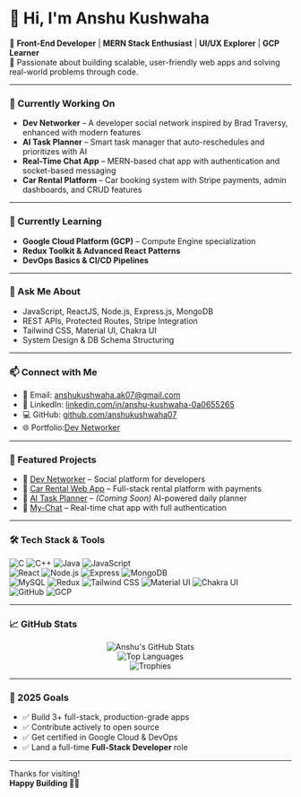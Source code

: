 # 👋 Hi, I'm Anshu Kushwaha

🚀 **Front-End Developer** | **MERN Stack Enthusiast** | **UI/UX Explorer** | **GCP Learner**  
🌟 Passionate about building scalable, user-friendly web apps and solving real-world problems through code.

---

### 🔭 Currently Working On

- **Dev Networker** – A developer social network inspired by Brad Traversy, enhanced with modern features  
- **AI Task Planner** – Smart task manager that auto-reschedules and prioritizes with AI  
- **Real-Time Chat App** – MERN-based chat app with authentication and socket-based messaging  
- **Car Rental Platform** – Car booking system with Stripe payments, admin dashboards, and CRUD features

---

### 🌱 Currently Learning

- **Google Cloud Platform (GCP)** – Compute Engine specialization  
- **Redux Toolkit & Advanced React Patterns**  
- **DevOps Basics & CI/CD Pipelines**

---

### 💬 Ask Me About

- JavaScript, ReactJS, Node.js, Express.js, MongoDB  
- REST APIs, Protected Routes, Stripe Integration  
- Tailwind CSS, Material UI, Chakra UI  
- System Design & DB Schema Structuring

---

### 📫 Connect with Me

- 📧 Email: [anshukushwaha.ak07@gmail.com](mailto:anshukushwaha.ak07@gmail.com)  
- 💼 LinkedIn: [linkedin.com/in/anshu-kushwaha-0a0655265](https://www.linkedin.com/in/anshu-kushwaha-0a0655265/)  
- 💻 GitHub: [github.com/anshukushwaha07](https://github.com/anshukushwaha07)  
- 🌐 Portfolio:[Dev Networker](https://github.com/anshukushwaha07/AnshuPortfolio)

---

### 🚀 Featured Projects

- 🔗 [Dev Networker](https://github.com/anshukushwaha07/Dev-Networker) – Social platform for developers  
- 🔗 [Car Rental Web App](https://github.com/anshukushwaha07/Car-Rent) – Full-stack rental platform with payments  
- 🔗 [AI Task Planner](#) – *(Coming Soon)* AI-powered daily planner  
- 🔗 [My-Chat](https://github.com/anshukushwaha07/My-Chat) – Real-time chat app with full authentication

---

### 🛠️ Tech Stack & Tools

![C](https://img.shields.io/badge/-C-00599C?style=flat-square&logo=c)
![C++](https://img.shields.io/badge/-C++-00599C?style=flat-square&logo=c%2B%2B)
![Java](https://img.shields.io/badge/-Java-007396?style=flat-square&logo=java)
![JavaScript](https://img.shields.io/badge/-JavaScript-F7DF1E?style=flat-square&logo=javascript&logoColor=black)  
![React](https://img.shields.io/badge/-React-61DAFB?style=flat-square&logo=react)
![Node.js](https://img.shields.io/badge/-Node.js-339933?style=flat-square&logo=node.js)
![Express](https://img.shields.io/badge/-Express-000000?style=flat-square&logo=express)
![MongoDB](https://img.shields.io/badge/-MongoDB-47A248?style=flat-square&logo=mongodb)  
![MySQL](https://img.shields.io/badge/-MySQL-4479A1?style=flat-square&logo=mysql)
![Redux](https://img.shields.io/badge/-Redux-764ABC?style=flat-square&logo=redux)
![Tailwind CSS](https://img.shields.io/badge/-Tailwind%20CSS-38B2AC?style=flat-square&logo=tailwind-css)
![Material UI](https://img.shields.io/badge/-MUI-007FFF?style=flat-square&logo=mui)
![Chakra UI](https://img.shields.io/badge/-Chakra%20UI-319795?style=flat-square&logo=chakra-ui)  
![GitHub](https://img.shields.io/badge/-GitHub-181717?style=flat-square&logo=github)
![GCP](https://img.shields.io/badge/-Google%20Cloud-4285F4?style=flat-square&logo=google-cloud)

---

### 📈 GitHub Stats

<p align="center">
  <img src="https://github-readme-stats.vercel.app/api?username=anshukushwaha07&show_icons=true&theme=radical&count_private=true" alt="Anshu's GitHub Stats" />
  <br />
  <img src="https://github-readme-stats.vercel.app/api/top-langs/?username=anshukushwaha07&layout=compact&theme=radical" alt="Top Languages" />
  <br />
  <img src="https://github-profile-trophy.vercel.app/?username=anshukushwaha07&theme=radical&margin-w=10&row=2&column=3" alt="Trophies" />
</p>

---

### 🎯 2025 Goals

- ✅ Build 3+ full-stack, production-grade apps  
- ✅ Contribute actively to open source  
- ✅ Get certified in Google Cloud & DevOps  
- ✅ Land a full-time **Full-Stack Developer** role

---

Thanks for visiting!  
**Happy Building 🚀✨**

